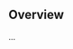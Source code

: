 <!-- Note: Please must use one of our issue templates to file an issue! 🛑 -->
<!-- 👉 https://github.com/atno11/glpi/issues/new/choose 👈 -->
<!-- **Issues that should have been filed with a template will be closed without action, and we will ask you to use a template.** -->

<!-- This blank issue template is only for issues that don't fit any of the templates. -->

## Overview

...

